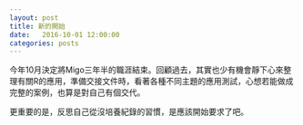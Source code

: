 ```yaml
---
layout: post
title: 新的開始
date:   2016-10-01 12:00:00
categories: posts
---
```


今年10月決定將Migo三年半的職涯結束。回顧過去，其實也少有機會靜下心來整理有關R的應用，準備交接文件時，看著各種不同主題的應用測試，心想若能做成完整的案例，也算是對自己有個交代。

更重要的是，反思自己從沒培養紀錄的習慣，是應該開始要求了吧。

